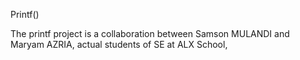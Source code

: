 Printf()

The printf project is a collaboration between Samson MULANDI and Maryam AZRIA, actual students of SE at ALX School, 
